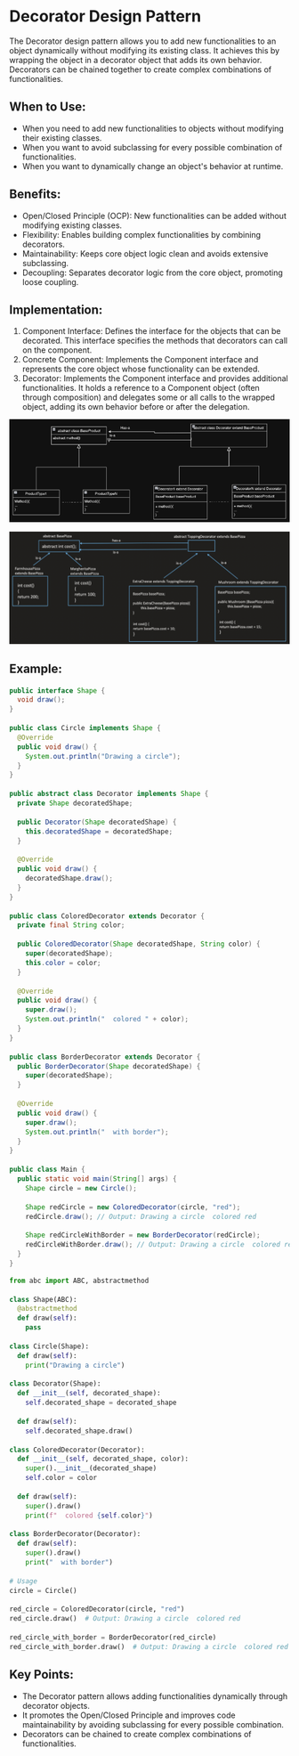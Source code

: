 # Decorator Design Pattern

The Decorator design pattern allows you to add new functionalities to an object dynamically without modifying its existing class. It achieves this by wrapping the object in a decorator object that adds its own behavior. Decorators can be chained together to create complex combinations of functionalities.

## When to Use:

* When you need to add new functionalities to objects without modifying their existing classes.
* When you want to avoid subclassing for every possible combination of functionalities.
* When you want to dynamically change an object's behavior at runtime.

## Benefits:

* Open/Closed Principle (OCP): New functionalities can be added without modifying existing classes.
* Flexibility: Enables building complex functionalities by combining decorators.
* Maintainability: Keeps core object logic clean and avoids extensive subclassing.
* Decoupling: Separates decorator logic from the core object, promoting loose coupling.

## Implementation:

1. Component Interface: Defines the interface for the objects that can be decorated. This interface specifies the methods that decorators can call on the component.
2. Concrete Component: Implements the Component interface and represents the core object whose functionality can be extended.
3. Decorator: Implements the Component interface and provides additional functionalities. It holds a reference to a Component object (often through composition) and delegates some or all calls to the wrapped object, adding its own behavior before or after the delegation.

![img_1.png](img_1.png)

![img_2.png](img_2.png)

## Example:

```Java
public interface Shape {
  void draw();
}

public class Circle implements Shape {
  @Override
  public void draw() {
    System.out.println("Drawing a circle");
  }
}

public abstract class Decorator implements Shape {
  private Shape decoratedShape;

  public Decorator(Shape decoratedShape) {
    this.decoratedShape = decoratedShape;
  }

  @Override
  public void draw() {
    decoratedShape.draw();
  }
}

public class ColoredDecorator extends Decorator {
  private final String color;

  public ColoredDecorator(Shape decoratedShape, String color) {
    super(decoratedShape);
    this.color = color;
  }

  @Override
  public void draw() {
    super.draw();
    System.out.println("  colored " + color);
  }
}

public class BorderDecorator extends Decorator {
  public BorderDecorator(Shape decoratedShape) {
    super(decoratedShape);
  }

  @Override
  public void draw() {
    super.draw();
    System.out.println("  with border");
  }
}

public class Main {
  public static void main(String[] args) {
    Shape circle = new Circle();

    Shape redCircle = new ColoredDecorator(circle, "red");
    redCircle.draw(); // Output: Drawing a circle  colored red

    Shape redCircleWithBorder = new BorderDecorator(redCircle);
    redCircleWithBorder.draw(); // Output: Drawing a circle  colored red  with border
  }
}
```

```python
from abc import ABC, abstractmethod

class Shape(ABC):
  @abstractmethod
  def draw(self):
    pass

class Circle(Shape):
  def draw(self):
    print("Drawing a circle")

class Decorator(Shape):
  def __init__(self, decorated_shape):
    self.decorated_shape = decorated_shape

  def draw(self):
    self.decorated_shape.draw()

class ColoredDecorator(Decorator):
  def __init__(self, decorated_shape, color):
    super().__init__(decorated_shape)
    self.color = color

  def draw(self):
    super().draw()
    print(f"  colored {self.color}")

class BorderDecorator(Decorator):
  def draw(self):
    super().draw()
    print("  with border")

# Usage
circle = Circle()

red_circle = ColoredDecorator(circle, "red")
red_circle.draw()  # Output: Drawing a circle  colored red

red_circle_with_border = BorderDecorator(red_circle)
red_circle_with_border.draw()  # Output: Drawing a circle  colored red  with border
```

## Key Points:

* The Decorator pattern allows adding functionalities dynamically through decorator objects.
* It promotes the Open/Closed Principle and improves code maintainability by avoiding subclassing for every possible combination.
* Decorators can be chained to create complex combinations of functionalities.